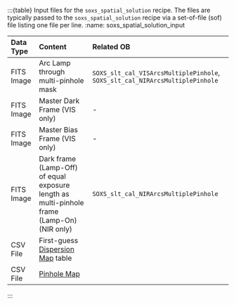 :::{table} Input files for the `soxs_spatial_solution` recipe. The files are typically passed to the `soxs_spatial_solution` recipe via a set-of-file (sof) file listing one file per line.
:name: soxs_spatial_solution_input

| Data Type | Content | Related OB |
|:----|:----|:---|
| FITS Image | Arc Lamp through multi-pinhole mask | `SOXS_slt_cal_VISArcsMultiplePinhole`, `SOXS_slt_cal_NIRArcsMultiplePinhole` |
| FITS Image | Master Dark Frame (VIS only) | - |
| FITS Image | Master Bias Frame (VIS only) | - |
| FITS Image | Dark frame (Lamp-Off) of equal exposure length as multi-pinhole frame (Lamp-On) (NIR only) | `SOXS_slt_cal_NIRArcsMultiplePinhole` |
| CSV File | First-guess [Dispersion Map](../files/dispersion_map.md) table |
| CSV File | [Pinhole Map](../files/pinhole_map.md) |

:::


